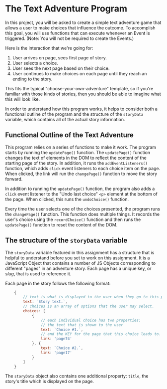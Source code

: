 # The Text Adventure Program

In this project, you will be asked to create a simple text adventure game that
allows a user to make choices that influence the outcome. To accomplish this
goal, you will use functions that can execute whenever an Event is triggered.
(Note: You will not be required to create the Events.)

Here is the interaction that we're going for:

1. User arrives on page, sees first page of story.
2. User selects a choice.
3. User sees the next page based on their choice.
4. User continues to make choices on each page until they reach an ending to the story.

This fits the typical "choose-your-own-adventure" template, so if you're
familiar with those kinds of stories, then you should be able to imagine what
this will look like.

In order to understand how this program works, it helps to consider both a functional outline of the program and the structure of the `storyData` variable, which contains all of the actual story information.

## Functional Outline of the Text Adventure

This program relies on a series of functions to make it work. The program starts by running the `updatePage()` function. The `updatePage()` function changes the text of elements in the DOM to reflect the content of the starting page of the story. In addition, it runs the `addEventListeners()` function, which adds `click` event listeners to each choice item on the page. When clicked, the link will run the `changePage()` function to move the story forward.

In addition to running the `updatePage()` function, the program also adds a `click` event listener to the "Undo last choice" `<p>` element at the bottom of the page. When clicked, this runs the `undoChoice()` function.

Every time the user selects one of the choices presented, the program runs the `changePage()` function. This function does multiple things. It records the user's choice using the `recordChoice()` function and then runs the `updatePage()` function to reset the content of the DOM.

## The structure of the `storyData` variable
The `storyData` variable featured in this assignment has a structure that is helpful to understand before you set to work on this assignment. It is a JavaScript Object that contains a number of JS Objects corresponding to different "pages" in an adventure story. Each page has a unique key, or _slug_, that is used to reference it.

Each page in the story follows the following format:
```JavaScript
    {
        // text is what is displayed to the user when they go to this page in the story.
        text: `Story text.`,
        // choices is an array of options that the user may select.
        choices: [
            {
                // each individual choice has two properties:
                // the text that is shown to the user
                text: `Choice #1.`,
                // and the KEY for the page that this choice leads to.
                link: 'page74'
            }, {
                text: `Choice #2.`,
                link: 'page17'
            }
        ]
    }
```

The `storyData` object also contains one additional property: `title`, the story's title which is displayed on the page.

